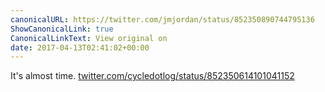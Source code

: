 ```yaml
---
canonicalURL: https://twitter.com/jmjordan/status/852350890744795136
ShowCanonicalLink: true
CanonicalLinkText: View original on
date: 2017-04-13T02:41:02+00:00
---
```

It's almost time. [twitter.com/cycledotlog/status/852350614101041152](https://twitter.com/cycledotlog/status/852350614101041152)